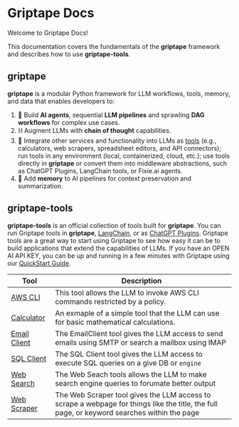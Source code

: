 # Griptape Docs

Welcome to Griptape Docs!

This documentation covers the fundamentals of the **griptape** framework and describes how to use **griptape-tools**.

## griptape

**griptape** is a modular Python framework for LLM workflows, tools, memory, and data that enables developers to:

1. 🤖 Build **AI agents**, sequential **LLM pipelines** and sprawling **DAG workflows** for complex use cases.
2. ⛓️ Augment LLMs with **chain of thought** capabilities.
3. 🧰️ Integrate other services and functionality into LLMs as [tools](https://github.com/griptape-ai/griptape-tools) (e.g., calculators, web scrapers, spreadsheet editors, and API connectors); run tools in any environment (local, containerized, cloud, etc.); use tools directly in **griptape** or convert them into middleware abstractions, such as ChatGPT Plugins, LangChain tools, or Fixie.ai agents.
4. 💾 Add **memory** to AI pipelines for context preservation and summarization.


## griptape-tools

**griptape-tools** is an official collection of tools built for **griptape**. You can run Griptape tools in **griptape**, [LangChain](https://github.com/hwchase17/langchain), or as [ChatGPT Plugins](https://platform.openai.com/docs/plugins/introduction). Griptape tools are a great way to start using Griptape to see how easy it can be to build applications that extend the capabilities of LLMs. If you have an OPEN AI API KEY, you can be up and running in a few minutes with Griptape using our [QuickStart Guide](griptape-tools/overview.md). 

| Tool      | Description                          |  
| ----------- | ------------------------------------ |
| [AWS CLI](griptape-tools/official-tools/aws_cli.md)  | This tool allows the LLM to invoke AWS CLI commands restricted by a policy. |
| [Calculator](griptape-tools/official-tools/calculator.md)       | An exmaple of a simple tool that the LLM can use for basic mathematical calculations.  | 
| [Email Client](griptape-tools/official-tools/email_client.md)    | The EmailClient tool gives the LLM access to send emails using SMTP or search a mailbox using IMAP |
| [SQL Client](griptape-tools/official-tools/sql_client.md) | The SQL Client tool gives the LLM access to execute SQL queries on a give DB or `engine` |
| [Web Search](griptape-tools/official-tools/web_search.md) | The Web Seach tools allows the LLM to make search engine queries to forumate better output |
| [Web Scraper](griptape-tools/official-tools/web_scraper.md) | The Web Scraper tool gives the LLM access to scrape a webpage for things like the title, the full page, or keyword searches within the page |